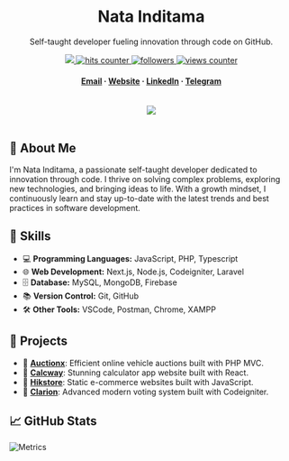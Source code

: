 <div align="center">
  <h1>Nata Inditama</h1>
  <p>
    Self-taught developer fueling innovation through code on GitHub.
  </p>

  <!-- Badges -->
  <p>
    <a href="https://natainditama.pages.dev">
      <img src="https://img.shields.io/website-up-down-green-red/http/natainditama.pages.dev" />
    </a>
    <a href="https://github.com/natainditama/">
      <img
        src="https://hits.seeyoufarm.com/api/count/incr/badge.svg?url=https%3A%2F%2Fgithub.com%2Fnatainditama1212%2Fhit-counter"
        alt="hits counter " />
    </a>
    <a href="https://github.com/natainditama/">
      <img src="https://img.shields.io/github/followers/natainditama?style=flat-square&color=green" alt="followers" />
    </a>
    <a href="https://github.com/natainditama/">
      <img src="https://komarev.com/ghpvc/?username=natainditama&style=flat-square&color=green" alt="views counter" />
    </a>
  </p>

  <h4>
    <a href="mailto:natainditama.dev@gmail.com">Email</a>
    <span> · </span>
    <a href="https://natainditama.pages.dev">Website</a>
    <span> · </span>
    <a href="https://www.linkedin.com/in/natainditama">LinkedIn</a>
    <span> · </span>
    <a href="https://t.me/natainditama">Telegram</a>
  </h4>
</div>

<br />

<div align="center">
  <picture>
    <source
      srcset="https://github-readme-streak-stats.herokuapp.com?user=natainditama&border_radius=&ring=2F80ED&fire=4C71F2&currStreakLabel=4C71F2&theme=dark"
      media="(prefers-color-scheme: dark)" />
    <source
      srcset="https://github-readme-streak-stats.herokuapp.com?user=natainditama&border_radius=&ring=2F80ED&fire=4C71F2&currStreakLabel=4C71F2&theme=default"
      media="(prefers-color-scheme: light), (prefers-color-scheme: no-preference)" />
    <img
      src="https://github-readme-streak-stats.herokuapp.com?user=natainditama&border_radius=&ring=2F80ED&fire=4C71F2&currStreakLabel=4C71F2" />
  </picture>
</div>

<br />

<!-- About Me -->
## 🌟 About Me

I'm Nata Inditama, a passionate self-taught developer dedicated to innovation through code. I thrive on solving complex problems, exploring new technologies, and bringing ideas to life. With a growth mindset, I continuously learn and stay up-to-date with the latest trends and best practices in software development.

<!-- Skills -->
## 🔧 Skills

- 💻 **Programming Languages:** JavaScript, PHP, Typescript
- 🌐 **Web Development:** Next.js, Node.js, Codeigniter, Laravel
- 🗄️ **Database:** MySQL, MongoDB, Firebase
- 📚 **Version Control:** Git, GitHub
- 🛠️ **Other Tools:** VSCode, Postman, Chrome, XAMPP

<!-- Projects -->
## 🎯 Projects

- 🚀 [**Auctionx**](https://github.com/natainditama/auctionx): Efficient online vehicle auctions built with PHP MVC.
- 🚀 [**Calcway**](https://github.com/natainditama/calcway): Stunning calculator app website built with React.
- 🚀 [**Hikstore**](https://github.com/natainditama/hikstore): Static e-commerce websites built with JavaScript.
- 🚀 [**Clarion**](https://github.com/natainditama/clarion): Advanced modern voting system built with Codeigniter.

<!-- GitHub Stats -->
## 📈 GitHub Stats

![Metrics](https://metrics.lecoq.io/natainditama?template=classic&languages=1&introduction=1&followup=1&lines=1&traffic=1&base=header%2C%20activity%2C%20community%2C%20repositories%2C%20metadata&base.indepth=false&base.hireable=false&base.skip=false&languages=false&languages.limit=8&languages.threshold=0%25&languages.other=false&languages.colors=github&languages.sections=most-used&languages.details=percentage&languages.indepth=false&languages.analysis.timeout=15&languages.analysis.timeout.repositories=7.5&languages.categories=markup%2C%20programming&languages.recent.categories=markup%2C%20programming&languages.recent.load=300&languages.recent.days=14&lines=false&lines.sections=base&lines.repositories.limit=4&lines.history.limit=1&followup=false&followup.sections=repositories&followup.indepth=false&followup.archived=true&traffic=false&introduction=false&introduction.title=true&config.timezone=Asia%2FSingapore)
